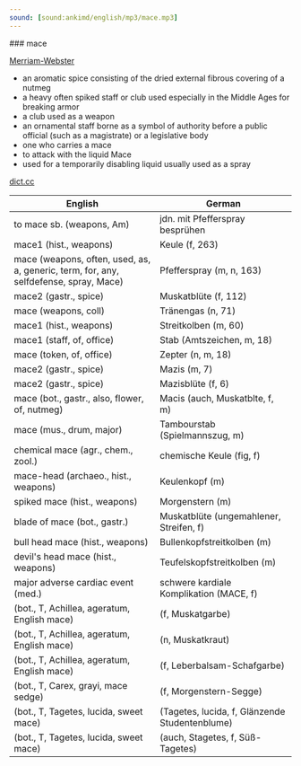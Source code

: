 ```yaml
---
sound: [sound:ankimd/english/mp3/mace.mp3]
---
```


\### mace

[Merriam-Webster](https://www.merriam-webster.com/dictionary/mace)

- an aromatic spice consisting of the dried external fibrous covering of a nutmeg
- a heavy often spiked staff or club used especially in the Middle Ages for breaking armor
- a club used as a weapon
- an ornamental staff borne as a symbol of authority before a public official (such as a magistrate) or a legislative body
- one who carries a mace
- to attack with the liquid Mace
- used for a temporarily disabling liquid usually used as a spray

[dict.cc](https://www.dict.cc/mace)

| English        | German       |
| -------------- | ------------ |
| to mace sb. (weapons, Am) | jdn. mit Pfefferspray besprühen |
| mace1 (hist., weapons) | Keule (f, 263) |
| mace (weapons, often, used, as, a, generic, term, for, any, selfdefense, spray, Mace) | Pfefferspray (m, n, 163) |
| mace2 (gastr., spice) | Muskatblüte (f, 112) |
| mace (weapons, coll) | Tränengas (n, 71) |
| mace1 (hist., weapons) | Streitkolben (m, 60) |
| mace1 (staff, of, office) | Stab (Amtszeichen, m, 18) |
| mace (token, of, office) | Zepter (n, m, 18) |
| mace2 (gastr., spice) | Mazis (m, 7) |
| mace2 (gastr., spice) | Mazisblüte (f, 6) |
| mace (bot., gastr., also, flower, of, nutmeg) | Macis (auch, Muskatblte, f, m) |
| mace (mus., drum, major) | Tambourstab (Spielmannszug, m) |
| chemical mace (agr., chem., zool.) | chemische Keule (fig, f) |
| mace-head (archaeo., hist., weapons) | Keulenkopf (m) |
| spiked mace (hist., weapons) | Morgenstern (m) |
| blade of mace (bot., gastr.) | Muskatblüte (ungemahlener, Streifen, f) |
| bull head mace (hist., weapons) | Bullenkopfstreitkolben (m) |
| devil's head mace (hist., weapons) | Teufelskopfstreitkolben (m) |
| major adverse cardiac event <MACE> (med.) | schwere kardiale Komplikation (MACE, f) |
|  (bot., T, Achillea, ageratum, English mace) |  (f, Muskatgarbe) |
|  (bot., T, Achillea, ageratum, English mace) |  (n, Muskatkraut) |
|  (bot., T, Achillea, ageratum, English mace) |  (f, Leberbalsam-Schafgarbe) |
|  (bot., T, Carex, grayi, mace sedge) |  (f, Morgenstern-Segge) |
|  (bot., T, Tagetes, lucida, sweet mace) |  (Tagetes, lucida, f, Glänzende Studentenblume) |
|  (bot., T, Tagetes, lucida, sweet mace) |  (auch, Stagetes, f, Süß-Tagetes) |
